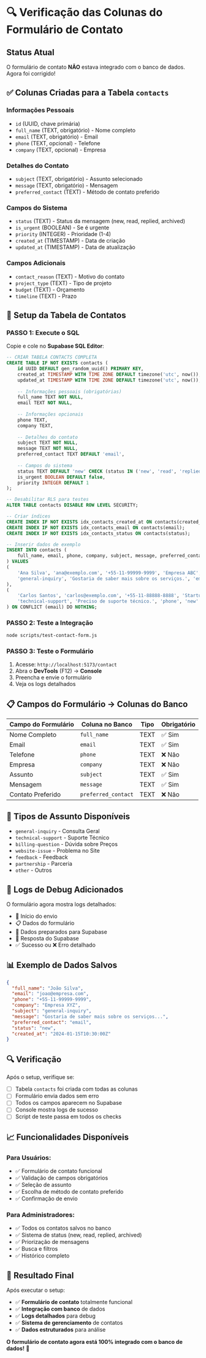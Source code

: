 # 🔍 Verificação das Colunas do Formulário de Contato

## Status Atual

O formulário de contato **NÃO** estava integrado com o banco de dados. Agora foi corrigido!

## ✅ Colunas Criadas para a Tabela `contacts`

### **Informações Pessoais**
- `id` (UUID, chave primária)
- `full_name` (TEXT, obrigatório) - Nome completo
- `email` (TEXT, obrigatório) - Email
- `phone` (TEXT, opcional) - Telefone
- `company` (TEXT, opcional) - Empresa

### **Detalhes do Contato**
- `subject` (TEXT, obrigatório) - Assunto selecionado
- `message` (TEXT, obrigatório) - Mensagem
- `preferred_contact` (TEXT) - Método de contato preferido

### **Campos do Sistema**
- `status` (TEXT) - Status da mensagem (new, read, replied, archived)
- `is_urgent` (BOOLEAN) - Se é urgente
- `priority` (INTEGER) - Prioridade (1-4)
- `created_at` (TIMESTAMP) - Data de criação
- `updated_at` (TIMESTAMP) - Data de atualização

### **Campos Adicionais**
- `contact_reason` (TEXT) - Motivo do contato
- `project_type` (TEXT) - Tipo de projeto
- `budget` (TEXT) - Orçamento
- `timeline` (TEXT) - Prazo

## 🚀 Setup da Tabela de Contatos

### **PASSO 1: Execute o SQL**
Copie e cole no **Supabase SQL Editor**:

```sql
-- CRIAR TABELA CONTACTS COMPLETA
CREATE TABLE IF NOT EXISTS contacts (
    id UUID DEFAULT gen_random_uuid() PRIMARY KEY,
    created_at TIMESTAMP WITH TIME ZONE DEFAULT timezone('utc', now()),
    updated_at TIMESTAMP WITH TIME ZONE DEFAULT timezone('utc', now()),
    
    -- Informações pessoais (obrigatórias)
    full_name TEXT NOT NULL,
    email TEXT NOT NULL,
    
    -- Informações opcionais
    phone TEXT,
    company TEXT,
    
    -- Detalhes do contato
    subject TEXT NOT NULL,
    message TEXT NOT NULL,
    preferred_contact TEXT DEFAULT 'email',
    
    -- Campos do sistema
    status TEXT DEFAULT 'new' CHECK (status IN ('new', 'read', 'replied', 'archived')),
    is_urgent BOOLEAN DEFAULT false,
    priority INTEGER DEFAULT 1
);

-- Desabilitar RLS para testes
ALTER TABLE contacts DISABLE ROW LEVEL SECURITY;

-- Criar índices
CREATE INDEX IF NOT EXISTS idx_contacts_created_at ON contacts(created_at DESC);
CREATE INDEX IF NOT EXISTS idx_contacts_email ON contacts(email);
CREATE INDEX IF NOT EXISTS idx_contacts_status ON contacts(status);

-- Inserir dados de exemplo
INSERT INTO contacts (
    full_name, email, phone, company, subject, message, preferred_contact, status
) VALUES 
(
    'Ana Silva', 'ana@exemplo.com', '+55-11-99999-9999', 'Empresa ABC',
    'general-inquiry', 'Gostaria de saber mais sobre os serviços.', 'email', 'new'
),
(
    'Carlos Santos', 'carlos@exemplo.com', '+55-11-88888-8888', 'Startup XYZ',
    'technical-support', 'Preciso de suporte técnico.', 'phone', 'new'
) ON CONFLICT (email) DO NOTHING;
```

### **PASSO 2: Teste a Integração**
```bash
node scripts/test-contact-form.js
```

### **PASSO 3: Teste o Formulário**
1. Acesse: `http://localhost:5173/contact`
2. Abra o **DevTools** (F12) → **Console**
3. Preencha e envie o formulário
4. Veja os logs detalhados

## 📋 Campos do Formulário → Colunas do Banco

| **Campo do Formulário** | **Coluna no Banco** | **Tipo** | **Obrigatório** |
|------------------------|-------------------|----------|-----------------|
| Nome Completo | `full_name` | TEXT | ✅ Sim |
| Email | `email` | TEXT | ✅ Sim |
| Telefone | `phone` | TEXT | ❌ Não |
| Empresa | `company` | TEXT | ❌ Não |
| Assunto | `subject` | TEXT | ✅ Sim |
| Mensagem | `message` | TEXT | ✅ Sim |
| Contato Preferido | `preferred_contact` | TEXT | ❌ Não |

## 🎯 Tipos de Assunto Disponíveis

- `general-inquiry` - Consulta Geral
- `technical-support` - Suporte Técnico
- `billing-question` - Dúvida sobre Preços
- `website-issue` - Problema no Site
- `feedback` - Feedback
- `partnership` - Parceria
- `other` - Outros

## 🔧 Logs de Debug Adicionados

O formulário agora mostra logs detalhados:
- 🚀 Início do envio
- 📋 Dados do formulário
- 💾 Dados preparados para Supabase
- 📡 Resposta do Supabase
- ✅ Sucesso ou ❌ Erro detalhado

## 📊 Exemplo de Dados Salvos

```json
{
  "full_name": "João Silva",
  "email": "joao@empresa.com",
  "phone": "+55-11-99999-9999",
  "company": "Empresa XYZ",
  "subject": "general-inquiry",
  "message": "Gostaria de saber mais sobre os serviços...",
  "preferred_contact": "email",
  "status": "new",
  "created_at": "2024-01-15T10:30:00Z"
}
```

## 🔍 Verificação

Após o setup, verifique se:

- [ ] Tabela `contacts` foi criada com todas as colunas
- [ ] Formulário envia dados sem erro
- [ ] Todos os campos aparecem no Supabase
- [ ] Console mostra logs de sucesso
- [ ] Script de teste passa em todos os checks

## 📈 Funcionalidades Disponíveis

### **Para Usuários:**
- ✅ Formulário de contato funcional
- ✅ Validação de campos obrigatórios
- ✅ Seleção de assunto
- ✅ Escolha de método de contato preferido
- ✅ Confirmação de envio

### **Para Administradores:**
- ✅ Todos os contatos salvos no banco
- ✅ Sistema de status (new, read, replied, archived)
- ✅ Priorização de mensagens
- ✅ Busca e filtros
- ✅ Histórico completo

## 🎉 Resultado Final

Após executar o setup:
- ✅ **Formulário de contato** totalmente funcional
- ✅ **Integração com banco** de dados
- ✅ **Logs detalhados** para debug
- ✅ **Sistema de gerenciamento** de contatos
- ✅ **Dados estruturados** para análise

**O formulário de contato agora está 100% integrado com o banco de dados!** 🚀
